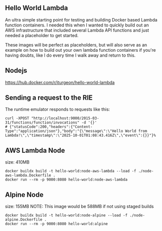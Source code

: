 ## Hello World Lambda

An ultra simple starting point for testing and building Docker based Lambda function containers.
I needed this when I wanted to quickly build out an AWS infrastructure that included several Lambda API functions and just needed a placeholder to get started.

These images will be perfect as placeholders, but will also serve as an example on how to build out your own lambda function containers if you're having doubts, like I do every time I walk away and return to this.

## Nodejs

<https://hub.docker.com/r/iturgeon/hello-world-lambda>

## Sending a request to the RIE

The runtime emulator responds to requests like this:

```
curl -XPOST "http://localhost:9000/2015-03-31/functions/function/invocations" -d '{}'
# {"statusCode":200,"headers":{"Content-Type":"application/json"},"body":"{\"message\":\"Hello World from Lambda!\",\"timestamp\":\"2025-10-01T01:08:43.416Z\",\"event\":{}}"}%
```

## AWS Lambda Node

size: 410MB

```
docker buildx build -t hello-world:node-aws-lambda --load -f ./node-aws-lambda.Dockerfile .
docker run --rm -p 9000:8080 hello-world:node-aws-lambda

```

## Alpine Node

size: 155MB
NOTE: This image would be 588MB if not using staged builds

```
docker buildx build -t hello-world:node-alpine --load -f ./node-alpine.Dockerfile .
docker run --rm -p 9000:8080 hello-world:alpine
```

